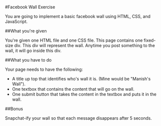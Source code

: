 #Facebook Wall Exercise

You are going to implement a basic facebook wall using HTML, CSS, and JavaScript.

##What you're given

You're given one HTML file and one CSS file. This page contains one fixed-size div. This div will represent the wall. Anytime you post something to the wall, it will go inside this div.

##What you have to do

Your page needs to have the following:

* A title up top that identifies who's wall it is. (Mine would be "Manish's Wall").
* One textbox that contains the content that will go on the wall.
* One submit button that takes the content in the textbox and puts it in the wall.

##Bonus

Snapchat-ify your wall so that each message disappears after 5 seconds.
